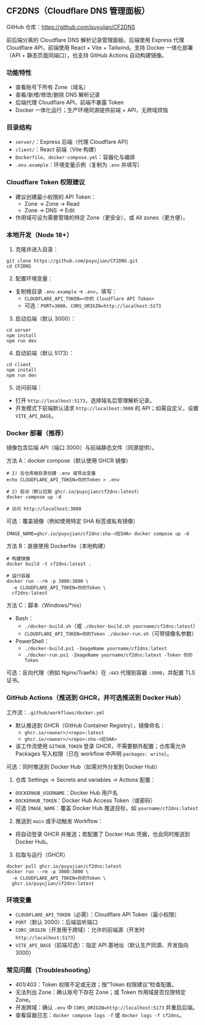 ## CF2DNS（Cloudflare DNS 管理面板）

GitHub 仓库：https://github.com/puyujian/CF2DNS

前后端分离的 Cloudflare DNS 解析记录管理面板。后端使用 Express 代理 Cloudflare API，前端使用 React + Vite + Tailwind。支持 Docker 一体化部署（API + 静态页面同端口），也支持 GitHub Actions 自动构建镜像。

### 功能特性
- 查看账号下所有 Zone（域名）
- 查看/新增/修改/删除 DNS 解析记录
- 后端代理 Cloudflare API，前端不暴露 Token
- Docker 一体化运行；生产环境同源提供前端 + API，无跨域烦恼

### 目录结构
- `server/`：Express 后端（代理 Cloudflare API）
- `client/`：React 前端（Vite 构建）
- `Dockerfile`、`docker-compose.yml`：容器化与编排
- `.env.example`：环境变量示例（复制为 `.env` 并填写）

### Cloudflare Token 权限建议
- 建议创建最小权限的 API Token：
  - Zone → Zone → Read
  - Zone → DNS → Edit
- 作用域可设为需要管理的特定 Zone（更安全），或 All zones（更方便）。

### 本地开发（Node 18+）
1) 克隆并进入目录：
```
git clone https://github.com/puyujian/CF2DNS.git
cd CF2DNS
```

2) 配置环境变量：
- 复制根目录 `.env.example` → `.env`，填写：
  - `CLOUDFLARE_API_TOKEN=<你的 Cloudflare API Token>`
  - 可选：`PORT=3000`、`CORS_ORIGIN=http://localhost:5173`

3) 启动后端（默认 3000）：
```
cd server
npm install
npm run dev
```

4) 启动前端（默认 5173）：
```
cd client
npm install
npm run dev
```

5) 访问前端：
- 打开 `http://localhost:5173`，选择域名后管理解析记录。
- 开发模式下前端默认请求 `http://localhost:3000` 的 API；如需自定义，设置 `VITE_API_BASE`。

### Docker 部署（推荐）

镜像包含后端 API（端口 3000）与前端静态文件（同源提供）。

方法 A：docker compose（默认使用 GHCR 镜像）
```
# 1) 在仓库根目录创建 .env 或导出变量
echo CLOUDFLARE_API_TOKEN=你的Token > .env

# 2) 启动（默认拉取 ghcr.io/puyujian/cf2dns:latest）
docker compose up -d

# 访问 http://localhost:3000
```

可选：覆盖镜像（例如使用特定 SHA 标签或私有镜像）
```
IMAGE_NAME=ghcr.io/puyujian/cf2dns:sha-<短SHA> docker compose up -d
```

方法 B：直接使用 Dockerfile（本地构建）
```
# 构建镜像
docker build -t cf2dns:latest .

# 运行容器
docker run --rm -p 3000:3000 \
  -e CLOUDFLARE_API_TOKEN=你的Token \
  cf2dns:latest
```

方法 C：脚本（Windows/*nix）
- Bash：
  - `./docker-build.sh`（或 `./docker-build.sh yourname/cf2dns:latest`）
  - `CLOUDFLARE_API_TOKEN=你的Token ./docker-run.sh`（可带镜像名参数）
- PowerShell：
  - `./docker-build.ps1 -ImageName yourname/cf2dns:latest`
  - `./docker-run.ps1 -ImageName yourname/cf2dns:latest -Token 你的Token`

可选：反向代理（例如 Nginx/Traefik）在 `:443` 代理到容器 `:3000`，并配置 TLS 证书。

### GitHub Actions（推送到 GHCR，并可选推送到 Docker Hub）
工作流：`.github/workflows/docker.yml`

- 默认推送到 GHCR（GitHub Container Registry），镜像命名：
  - `ghcr.io/<owner>/<repo>:latest`
  - `ghcr.io/<owner>/<repo>:sha-<短SHA>`
- 该工作流使用 `GITHUB_TOKEN` 登录 GHCR，不需要额外配置；仓库需允许 Packages 写入权限（已在 workflow 中声明 `packages: write`）。

可选：同时推送到 Docker Hub（如需对外分发到 Docker Hub）
1) 仓库 Settings → Secrets and variables → Actions 配置：
- `DOCKERHUB_USERNAME`：Docker Hub 用户名
- `DOCKERHUB_TOKEN`：Docker Hub Access Token（或密码）
- 可选 `IMAGE_NAME`：覆盖 Docker Hub 推送目标，如 `yourname/cf2dns:latest`

2) 推送到 `main` 或手动触发 Workflow：
- 将自动登录 GHCR 并推送；若配置了 Docker Hub 凭据，也会同时推送到 Docker Hub。

3) 拉取与运行（GHCR）
```
docker pull ghcr.io/puyujian/cf2dns:latest
docker run --rm -p 3000:3000 \
  -e CLOUDFLARE_API_TOKEN=你的Token \
  ghcr.io/puyujian/cf2dns:latest
```

### 环境变量
- `CLOUDFLARE_API_TOKEN`（必需）：Cloudflare API Token（最小权限）
- `PORT`（默认 3000）：后端监听端口
- `CORS_ORIGIN`（开发用于跨域）：允许的前端源（开发时 `http://localhost:5173`）
- `VITE_API_BASE`（前端可选）：指定 API 基地址（默认生产同源、开发指向 3000）

### 常见问题（Troubleshooting）
- 401/403：Token 权限不足或无效；按“Token 权限建议”检查配置。
- 无法列出 Zone：确认账号下存在 Zone；或 Token 作用域是否仅限特定 Zone。
- 开发跨域：确认 `.env` 中 `CORS_ORIGIN=http://localhost:5173` 并重启后端。
- 查看容器日志：`docker compose logs -f` 或 `docker logs -f cf2dns`。
